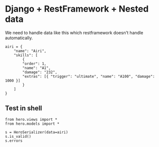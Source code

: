 # Django + RestFramework + Nested data

We need to handle data like this which restframework doesn't handle automatically.

    airi = {
        "name": "Airi",
        "skills": [
            {
            "order": 1,
            "name": "A1",
            "damage": "232",
            "extras": [{ "trigger": "ultimate", "name": "A100", "damage": 1000 }]
            }
        ]
    }


## Test in shell

    from hero.views import *
    from hero.models import *

    s = HeroSerializer(data=airi)
    s.is_valid()
    s.errors
